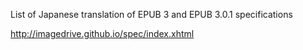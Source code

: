 List of Japanese translation of EPUB 3 and EPUB 3.0.1 specifications

http://imagedrive.github.io/spec/index.xhtml
